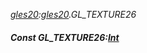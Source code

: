 _[gles20](../../modules/gles20/gles20-module.md):[gles20](../../modules/gles20/gles20-module.md).GL\_TEXTURE26_
##### Const GL\_TEXTURE26:[Int](../../modules/wonkey/wonkey-types-int.md)
